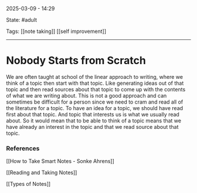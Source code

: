 2025-03-09 - 14:29

State: #adult 

Tags: [[note taking]] [[self improvement]]
_____
# Nobody Starts from Scratch

We are often taught at school of the linear approach to writing, where we think of a topic then start with that topic. Like generating ideas out of that topic and then read sources about that topic to come up with the contents of what we are writing about. This is not a good approach and can sometimes be difficult for a person since we need to cram and read all of the literature for a topic. To have an idea for a topic, we should have read first about that topic. And topic that interests us is what we usually read about. So it would mean that to be able to think of a topic means that we have already an interest in the topic and that we read source about that topic.



### References

[[How to Take Smart Notes - Sonke Ahrens]]

[[Reading and Taking Notes]]

[[Types of Notes]]